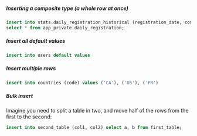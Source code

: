 
##### Inserting a composite type (a whole row at once)
```sql
insert into stats.daily_registration_historical (registration_date, count_registrations)
select * from app_private.daily_registration;
```

##### Insert all default values
```sql
insert into users default values
```

##### Insert multiple rows
```sql
insert into countries (code) values ('CA'), ('US'), ('FR')
```

##### Bulk insert
Imagine you need to split a table in two, and move half of the rows from the first to the second:
```sql
insert into second_table (col1, col2) select a, b from first_table;
```
